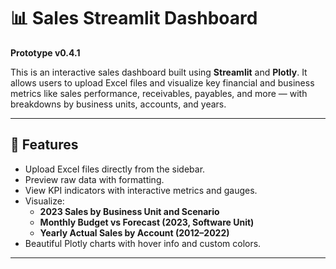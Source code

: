 # 📊 Sales Streamlit Dashboard

**Prototype v0.4.1**

This is an interactive sales dashboard built using **Streamlit** and **Plotly**. It allows users to upload Excel files and visualize key financial and business metrics like sales performance, receivables, payables, and more — with breakdowns by business units, accounts, and years.

---

## 🚀 Features

- Upload Excel files directly from the sidebar.
- Preview raw data with formatting.
- View KPI indicators with interactive metrics and gauges.
- Visualize:
  - **2023 Sales by Business Unit and Scenario**
  - **Monthly Budget vs Forecast (2023, Software Unit)**
  - **Yearly Actual Sales by Account (2012–2022)**
- Beautiful Plotly charts with hover info and custom colors.

---
